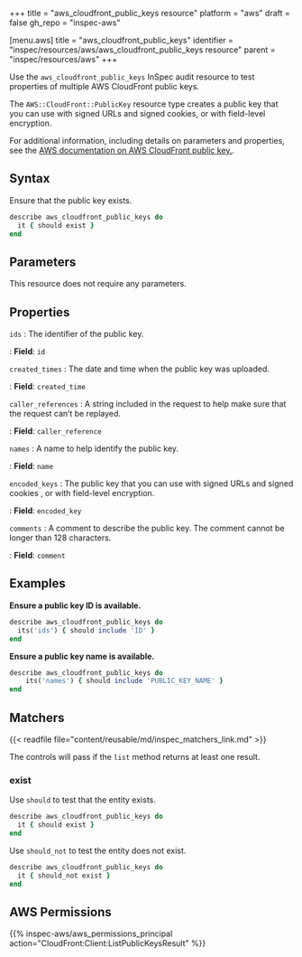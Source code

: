 +++
title = "aws_cloudfront_public_keys resource"
platform = "aws"
draft = false
gh_repo = "inspec-aws"

[menu.aws]
title = "aws_cloudfront_public_keys"
identifier = "inspec/resources/aws/aws_cloudfront_public_keys resource"
parent = "inspec/resources/aws"
+++

Use the `aws_cloudfront_public_keys` InSpec audit resource to test properties of multiple AWS CloudFront public keys.

The `AWS::CloudFront::PublicKey` resource type creates a public key that you can use with signed URLs and signed cookies, or with field-level encryption.

For additional information, including details on parameters and properties, see the [AWS documentation on AWS CloudFront public key.](https://docs.aws.amazon.com/AWSCloudFormation/latest/UserGuide/aws-resource-cloudfront-publickey.html).

## Syntax

Ensure that the public key exists.

```ruby
describe aws_cloudfront_public_keys do
  it { should exist }
end
```

## Parameters

This resource does not require any parameters.

## Properties

`ids`
: The identifier of the public key.

: **Field**: `id`

`created_times`
: The date and time when the public key was uploaded.

: **Field**: `created_time`

`caller_references`
: A string included in the request to help make sure that the request can’t be replayed.

: **Field**: `caller_reference`

`names`
: A name to help identify the public key.

: **Field**: `name`

`encoded_keys`
: The public key that you can use with signed URLs and signed cookies , or with field-level encryption.

: **Field**: `encoded_key`

`comments`
: A comment to describe the public key. The comment cannot be longer than 128 characters.

: **Field**: `comment`

## Examples

**Ensure a public key ID is available.**

```ruby
describe aws_cloudfront_public_keys do
  its('ids') { should include 'ID' }
end
```

**Ensure a public key name is available.**

```ruby
describe aws_cloudfront_public_keys do
    its('names') { should include 'PUBLIC_KEY_NAME' }
end
```

## Matchers

{{< readfile file="content/reusable/md/inspec_matchers_link.md" >}}

The controls will pass if the `list` method returns at least one result.

### exist

Use `should` to test that the entity exists.

```ruby
describe aws_cloudfront_public_keys do
  it { should exist }
end
```

Use `should_not` to test the entity does not exist.

```ruby
describe aws_cloudfront_public_keys do
  it { should_not exist }
end
```

## AWS Permissions

{{% inspec-aws/aws_permissions_principal action="CloudFront:Client:ListPublicKeysResult" %}}
